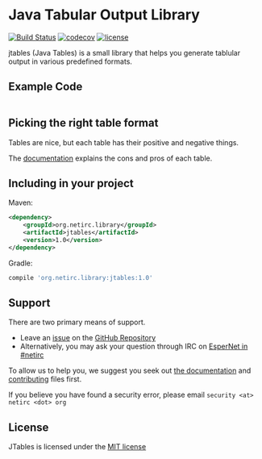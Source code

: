 # Java Tabular Output Library
[![Build Status](https://travis-ci.org/netirc/jtables.svg?branch=master)](https://travis-ci.org/netirc/jtables)
[![codecov](https://codecov.io/gh/netirc/jtables/branch/master/graph/badge.svg?token=5lx0UPnByX)](https://codecov.io/gh/netirc/jtables)
[![license](https://img.shields.io/badge/license-MIT-brightgreen.svg)](LICENSE)

jtables (Java Tables) is a small library that helps you generate tablular output in various predefined formats.

## Example Code

```java


```

## Picking the right table format

Tables are nice, but each table has their positive and negative things.

The [documentation](docs/tables) explains the cons and pros of each table.

## Including in your project

Maven:

```xml
<dependency>
    <groupId>org.netirc.library</groupId>
    <artifactId>jtables</artifactId>
    <version>1.0</version>
</dependency>
```

Gradle:

```groovy
compile 'org.netirc.library:jtables:1.0'
```

## Support

There are two primary means of support.

- Leave an [issue](https://github.com/netirc/jtables/issues/new) on the [GitHub Repository](https://github.com/netirc/jtables)
- Alternatively, you may ask your question through IRC on [EsperNet in #netirc](https://webchat.esper.net?channels=netirc&nick=jtables_...)

To allow us to help you, we suggest you seek out [the documentation](docs) and [contributing](CONTRIBUTING.md) files first.

If you believe you have found a security error, please email `security <at> netirc <dot> org`

## License

JTables is licensed under the [MIT license](LICENSE)
